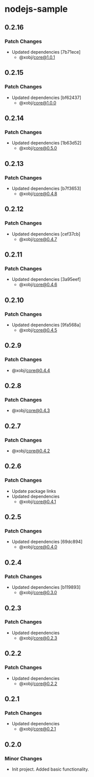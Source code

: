 # nodejs-sample

## 0.2.16

### Patch Changes

- Updated dependencies [7b71ece]
  - @xobj/core@1.0.1

## 0.2.15

### Patch Changes

- Updated dependencies [bf62437]
  - @xobj/core@1.0.0

## 0.2.14

### Patch Changes

- Updated dependencies [1b63d52]
  - @xobj/core@0.5.0

## 0.2.13

### Patch Changes

- Updated dependencies [b7f3653]
  - @xobj/core@0.4.8

## 0.2.12

### Patch Changes

- Updated dependencies [cef37cb]
  - @xobj/core@0.4.7

## 0.2.11

### Patch Changes

- Updated dependencies [3a95eef]
  - @xobj/core@0.4.6

## 0.2.10

### Patch Changes

- Updated dependencies [9fa568a]
  - @xobj/core@0.4.5

## 0.2.9

### Patch Changes

- @xobj/core@0.4.4

## 0.2.8

### Patch Changes

- @xobj/core@0.4.3

## 0.2.7

### Patch Changes

- @xobj/core@0.4.2

## 0.2.6

### Patch Changes

- Update package links
- Updated dependencies
  - @xobj/core@0.4.1

## 0.2.5

### Patch Changes

- Updated dependencies [69dc894]
  - @xobj/core@0.4.0

## 0.2.4

### Patch Changes

- Updated dependencies [b119893]
  - @xobj/core@0.3.0

## 0.2.3

### Patch Changes

- Updated dependencies
  - @xobj/core@0.2.3

## 0.2.2

### Patch Changes

- Updated dependencies
  - @xobj/core@0.2.2

## 0.2.1

### Patch Changes

- Updated dependencies
  - @xobj/core@0.2.1

## 0.2.0

### Minor Changes

- Init project. Added basic functionality.
